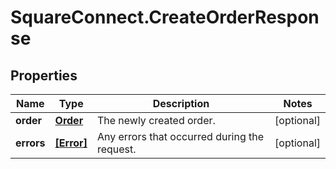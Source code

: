 # SquareConnect.CreateOrderResponse

## Properties
Name | Type | Description | Notes
------------ | ------------- | ------------- | -------------
**order** | [**Order**](Order.md) | The newly created order. | [optional] 
**errors** | [**[Error]**](Error.md) | Any errors that occurred during the request. | [optional] 


